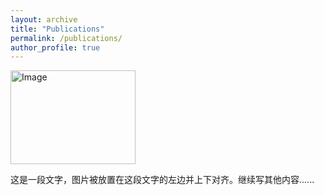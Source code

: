 ```yaml
---
layout: archive
title: "Publications"
permalink: /publications/
author_profile: true
---
```


<div class="image-container">
  <img src="../images/profile.png" alt="Image" width="200" height="150">
  <p>这是一段文字，图片被放置在这段文字的左边并上下对齐。继续写其他内容......</p>
</div>
